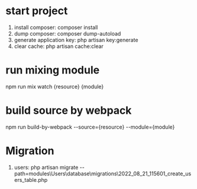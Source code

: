 # start project
1. install composer: 
        composer install
2. dump composer: 
        composer dump-autoload
3. generate application key: 
        php artisan key:generate
4. clear cache: 
        php artisan cache:clear

# run mixing module
npm run mix watch {resource} {module}

# build source by webpack
npm run build-by-webpack --source={resource} --module={module}

# Migration
1. users: php artisan migrate --path=modules\Users\database\migrations\2022_08_21_115601_create_users_table.php
